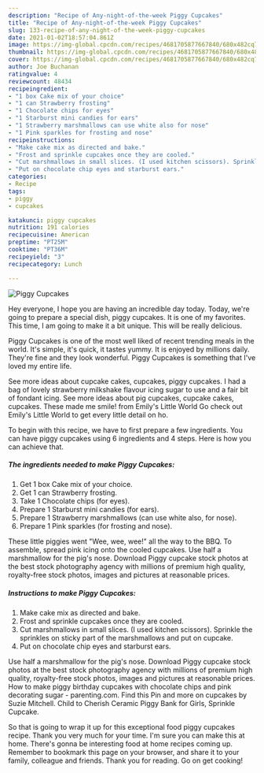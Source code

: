 ```yaml
---
description: "Recipe of Any-night-of-the-week Piggy Cupcakes"
title: "Recipe of Any-night-of-the-week Piggy Cupcakes"
slug: 133-recipe-of-any-night-of-the-week-piggy-cupcakes
date: 2021-01-02T18:57:04.861Z
image: https://img-global.cpcdn.com/recipes/4681705877667840/680x482cq70/piggy-cupcakes-recipe-main-photo.jpg
thumbnail: https://img-global.cpcdn.com/recipes/4681705877667840/680x482cq70/piggy-cupcakes-recipe-main-photo.jpg
cover: https://img-global.cpcdn.com/recipes/4681705877667840/680x482cq70/piggy-cupcakes-recipe-main-photo.jpg
author: Joe Buchanan
ratingvalue: 4
reviewcount: 48434
recipeingredient:
- "1 box Cake mix of your choice"
- "1 can Strawberry frosting"
- "1 Chocolate chips for eyes"
- "1 Starburst mini candies for ears"
- "1 Strawberry marshmallows can use white also for nose"
- "1 Pink sparkles for frosting and nose"
recipeinstructions:
- "Make cake mix as directed and bake."
- "Frost and sprinkle cupcakes once they are cooled."
- "Cut marshmallows in small slices. (I used kitchen scissors). Sprinkle the sprinkles on sticky part of the marshmallows and put on cupcake."
- "Put on chocolate chip eyes and starburst ears."
categories:
- Recipe
tags:
- piggy
- cupcakes

katakunci: piggy cupcakes 
nutrition: 191 calories
recipecuisine: American
preptime: "PT25M"
cooktime: "PT36M"
recipeyield: "3"
recipecategory: Lunch

---
```



![Piggy Cupcakes](https://img-global.cpcdn.com/recipes/4681705877667840/680x482cq70/piggy-cupcakes-recipe-main-photo.jpg)

Hey everyone, I hope you are having an incredible day today. Today, we're going to prepare a special dish, piggy cupcakes. It is one of my favorites. This time, I am going to make it a bit unique. This will be really delicious.

Piggy Cupcakes is one of the most well liked of recent trending meals in the world. It's simple, it's quick, it tastes yummy. It is enjoyed by millions daily. They're fine and they look wonderful. Piggy Cupcakes is something that I've loved my entire life.

See more ideas about cupcake cakes, cupcakes, piggy cupcakes. I had a bag of lovely strawberry milkshake flavour icing sugar to use and a fair bit of fondant icing. See more ideas about pig cupcakes, cupcake cakes, cupcakes. These made me smile! from Emily&#39;s Little World Go check out Emily&#39;s Little World to get every little detail on ho.


To begin with this recipe, we have to first prepare a few ingredients. You can have piggy cupcakes using 6 ingredients and 4 steps. Here is how you can achieve that.

<!--inarticleads1-->

##### The ingredients needed to make Piggy Cupcakes:

1. Get 1 box Cake mix of your choice.
1. Get 1 can Strawberry frosting.
1. Take 1 Chocolate chips (for eyes).
1. Prepare 1 Starburst mini candies (for ears).
1. Prepare 1 Strawberry marshmallows (can use white also, for nose).
1. Prepare 1 Pink sparkles (for frosting and nose).


These little piggies went &#34;Wee, wee, wee!&#34; all the way to the BBQ. To assemble, spread pink icing onto the cooled cupcakes. Use half a marshmallow for the pig&#39;s nose. Download Piggy cupcake stock photos at the best stock photography agency with millions of premium high quality, royalty-free stock photos, images and pictures at reasonable prices. 

<!--inarticleads2-->

##### Instructions to make Piggy Cupcakes:

1. Make cake mix as directed and bake.
1. Frost and sprinkle cupcakes once they are cooled.
1. Cut marshmallows in small slices. (I used kitchen scissors). Sprinkle the sprinkles on sticky part of the marshmallows and put on cupcake.
1. Put on chocolate chip eyes and starburst ears.


Use half a marshmallow for the pig&#39;s nose. Download Piggy cupcake stock photos at the best stock photography agency with millions of premium high quality, royalty-free stock photos, images and pictures at reasonable prices. How to make piggy birthday cupcakes with chocolate chips and pink decorating sugar - parenting.com. Find this Pin and more on cupcakes by Suzie Mitchell. Child to Cherish Ceramic Piggy Bank for Girls, Sprinkle Cupcake. 

So that is going to wrap it up for this exceptional food piggy cupcakes recipe. Thank you very much for your time. I'm sure you can make this at home. There's gonna be interesting food at home recipes coming up. Remember to bookmark this page on your browser, and share it to your family, colleague and friends. Thank you for reading. Go on get cooking!
